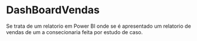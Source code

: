 # DashBoardVendas

Se trata de um relatorio em Power BI onde se é apresentado um relatorio de vendas de um a consecionaria feita por estudo de caso.
